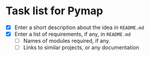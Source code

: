 # Task list for Pymap

- [x] Enter a short description about the idea in `README.md`
- [x] Enter a list of requirements, if any, in `README.md`
    - [ ] Names of modules required, if any.
    - [ ] Links to similar projects, or any documentation
